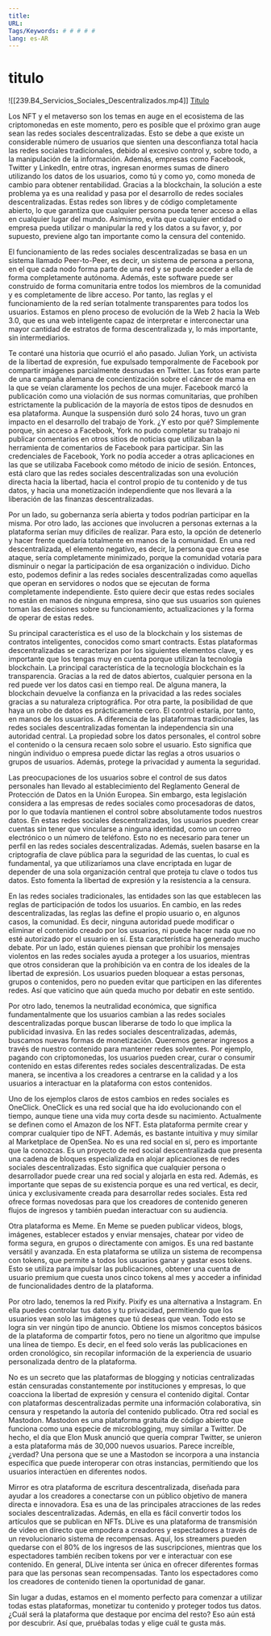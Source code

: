 ```yaml
---
title: 
URL: 
Tags/Keywords: # # # # #
lang: es-AR
---
```

# titulo
![[239.B4_Servicios_Sociales_Descentralizados.mp4]]
[Titulo](URL)

Los NFT y el metaverso son los temas en auge en el ecosistema de las criptomonedas en este momento, pero es posible que el próximo gran auge sean las redes sociales descentralizadas. Esto se debe a que existe un considerable número de usuarios que sienten una desconfianza total hacia las redes sociales tradicionales, debido al excesivo control y, sobre todo, a la manipulación de la información. Además, empresas como Facebook, Twitter y LinkedIn, entre otras, ingresan enormes sumas de dinero utilizando los datos de los usuarios, como tú y como yo, como moneda de cambio para obtener rentabilidad. Gracias a la blockchain, la solución a este problema ya es una realidad y pasa por el desarrollo de redes sociales descentralizadas. Estas redes son libres y de código completamente abierto, lo que garantiza que cualquier persona pueda tener acceso a ellas en cualquier lugar del mundo. Asimismo, evita que cualquier entidad o empresa pueda utilizar o manipular la red y los datos a su favor, y, por supuesto, previene algo tan importante como la censura del contenido.

El funcionamiento de las redes sociales descentralizadas se basa en un sistema llamado Peer-to-Peer, es decir, un sistema de persona a persona, en el que cada nodo forma parte de una red y se puede acceder a ella de forma completamente autónoma. Además, este software puede ser construido de forma comunitaria entre todos los miembros de la comunidad y es completamente de libre acceso. Por tanto, las reglas y el funcionamiento de la red serían totalmente transparentes para todos los usuarios. Estamos en pleno proceso de evolución de la Web 2 hacia la Web 3.0, que es una web inteligente capaz de interpretar e interconectar una mayor cantidad de estratos de forma descentralizada y, lo más importante, sin intermediarios.

Te contaré una historia que ocurrió el año pasado. Julian York, un activista de la libertad de expresión, fue expulsado temporalmente de Facebook por compartir imágenes parcialmente desnudas en Twitter. Las fotos eran parte de una campaña alemana de concientización sobre el cáncer de mama en la que se veían claramente los pechos de una mujer. Facebook marcó la publicación como una violación de sus normas comunitarias, que prohíben estrictamente la publicación de la mayoría de estos tipos de desnudos en esa plataforma. Aunque la suspensión duró solo 24 horas, tuvo un gran impacto en el desarrollo del trabajo de York. ¿Y esto por qué? Simplemente porque, sin acceso a Facebook, York no pudo completar su trabajo ni publicar comentarios en otros sitios de noticias que utilizaban la herramienta de comentarios de Facebook para participar. Sin las credenciales de Facebook, York no podía acceder a otras aplicaciones en las que se utilizaba Facebook como método de inicio de sesión. Entonces, está claro que las redes sociales descentralizadas son una evolución directa hacia la libertad, hacia el control propio de tu contenido y de tus datos, y hacia una monetización independiente que nos llevará a la liberación de las finanzas descentralizadas.

Por un lado, su gobernanza sería abierta y todos podrían participar en la misma. Por otro lado, las acciones que involucren a personas externas a la plataforma serían muy difíciles de realizar. Para esto, la opción de detenerlo y hacer frente quedaría totalmente en manos de la comunidad. En una red descentralizada, el elemento negativo, es decir, la persona que crea ese ataque, sería completamente minimizado, porque la comunidad votaría para disminuir o negar la participación de esa organización o individuo. Dicho esto, podemos definir a las redes sociales descentralizadas como aquellas que operan en servidores o nodos que se ejecutan de forma completamente independiente. Esto quiere decir que estas redes sociales no están en manos de ninguna empresa, sino que sus usuarios son quienes toman las decisiones sobre su funcionamiento, actualizaciones y la forma de operar de estas redes.

Su principal característica es el uso de la blockchain y los sistemas de contratos inteligentes, conocidos como smart contracts. Estas plataformas descentralizadas se caracterizan por los siguientes elementos clave, y es importante que los tengas muy en cuenta porque utilizan la tecnología blockchain. La principal característica de la tecnología blockchain es la transparencia. Gracias a la red de datos abiertos, cualquier persona en la red puede ver los datos casi en tiempo real. De alguna manera, la blockchain devuelve la confianza en la privacidad a las redes sociales gracias a su naturaleza criptográfica. Por otra parte, la posibilidad de que haya un robo de datos es prácticamente cero. El control estaría, por tanto, en manos de los usuarios. A diferencia de las plataformas tradicionales, las redes sociales descentralizadas fomentan la independencia sin una autoridad central. La propiedad sobre los datos personales, el control sobre el contenido o la censura recaen solo sobre el usuario. Esto significa que ningún individuo o empresa puede dictar las reglas a otros usuarios o grupos de usuarios. Además, protege la privacidad y aumenta la seguridad.

Las preocupaciones de los usuarios sobre el control de sus datos personales han llevado al establecimiento del Reglamento General de Protección de Datos en la Unión Europea. Sin embargo, esta legislación considera a las empresas de redes sociales como procesadoras de datos, por lo que todavía mantienen el control sobre absolutamente todos nuestros datos. En estas redes sociales descentralizadas, los usuarios pueden crear cuentas sin tener que vincularse a ninguna identidad, como un correo electrónico o un número de teléfono. Esto no es necesario para tener un perfil en las redes sociales descentralizadas. Además, suelen basarse en la criptografía de clave pública para la seguridad de las cuentas, lo cual es fundamental, ya que utilizaríamos una clave encriptada en lugar de depender de una sola organización central que proteja tu clave o todos tus datos. Esto fomenta la libertad de expresión y la resistencia a la censura.

En las redes sociales tradicionales, las entidades son las que establecen las reglas de participación de todos los usuarios. En cambio, en las redes descentralizadas, las reglas las define el propio usuario o, en algunos casos, la comunidad. Es decir, ninguna autoridad puede modificar o eliminar el contenido creado por los usuarios, ni puede hacer nada que no esté autorizado por el usuario en sí. Esta característica ha generado mucho debate. Por un lado, están quienes piensan que prohibir los mensajes violentos en las redes sociales ayuda a proteger a los usuarios, mientras que otros consideran que la prohibición va en contra de los ideales de la libertad de expresión. Los usuarios pueden bloquear a estas personas, grupos o contenidos, pero no pueden evitar que participen en las diferentes redes. Así que vaticino que aún queda mucho por debatir en este sentido.

Por otro lado, tenemos la neutralidad económica, que significa fundamentalmente que los usuarios cambian a las redes sociales descentralizadas porque buscan liberarse de todo lo que implica la publicidad invasiva. En las redes sociales descentralizadas, además, buscamos nuevas formas de monetización. Queremos generar ingresos a través de nuestro contenido para mantener redes solventes. Por ejemplo, pagando con criptomonedas, los usuarios pueden crear, curar o consumir contenido en estas diferentes redes sociales descentralizadas. De esta manera, se incentiva a los creadores a centrarse en la calidad y a los usuarios a interactuar en la plataforma con estos contenidos.

Uno de los ejemplos claros de estos cambios en redes sociales es OneClick. OneClick es una red social que ha ido evolucionando con el tiempo, aunque tiene una vida muy corta desde su nacimiento. Actualmente se definen como el Amazon de los NFT. Esta plataforma permite crear y comprar cualquier tipo de NFT. Además, es bastante intuitiva y muy similar al Marketplace de OpenSea. No es una red social en sí, pero es importante que la conozcas. Es un proyecto de red social descentralizada que presenta una cadena de bloques especializada en alojar aplicaciones de redes sociales descentralizadas. Esto significa que cualquier persona o desarrollador puede crear una red social y alojarla en esta red. Además, es importante que sepas de su existencia porque es una red vertical, es decir, única y exclusivamente creada para desarrollar redes sociales. Esta red ofrece formas novedosas para que los creadores de contenido generen flujos de ingresos y también puedan interactuar con su audiencia.

Otra plataforma es Meme. En Meme se pueden publicar videos, blogs, imágenes, establecer estados y enviar mensajes, chatear por video de forma segura, en grupos o directamente con amigos. Es una red bastante versátil y avanzada. En esta plataforma se utiliza un sistema de recompensa con tokens, que permite a todos los usuarios ganar y gastar esos tokens. Esto se utiliza para impulsar las publicaciones, obtener una cuenta de usuario premium que cuesta unos cinco tokens al mes y acceder a infinidad de funcionalidades dentro de la plataforma.

Por otro lado, tenemos la red Pixify. Pixify es una alternativa a Instagram. En ella puedes controlar tus datos y tu privacidad, permitiendo que los usuarios vean solo las imágenes que tú deseas que vean. Todo esto se logra sin ver ningún tipo de anuncio. Obtiene los mismos conceptos básicos de la plataforma de compartir fotos, pero no tiene un algoritmo que impulse una línea de tiempo. Es decir, en el feed solo verás las publicaciones en orden cronológico, sin recopilar información de la experiencia de usuario personalizada dentro de la plataforma.

No es un secreto que las plataformas de blogging y noticias centralizadas están censuradas constantemente por instituciones y empresas, lo que coacciona la libertad de expresión y censura el contenido digital. Contar con plataformas descentralizadas permite una información colaborativa, sin censura y respetando la autoría del contenido publicado. Otra red social es Mastodon. Mastodon es una plataforma gratuita de código abierto que funciona como una especie de microblogging, muy similar a Twitter. De hecho, el día que Elon Musk anunció que quería comprar Twitter, se unieron a esta plataforma más de 30,000 nuevos usuarios. Parece increíble, ¿verdad? Una persona que se une a Mastodon se incorpora a una instancia específica que puede interoperar con otras instancias, permitiendo que los usuarios interactúen en diferentes nodos.

Mirror es otra plataforma de escritura descentralizada, diseñada para ayudar a los creadores a conectarse con un público objetivo de manera directa e innovadora. Esa es una de las principales atracciones de las redes sociales descentralizadas. Además, en ella es fácil convertir todos los artículos que se publican en NFTs. DLive es una plataforma de transmisión de video en directo que empodera a creadores y espectadores a través de un revolucionario sistema de recompensas. Aquí, los streamers pueden quedarse con el 80% de los ingresos de las suscripciones, mientras que los espectadores también reciben tokens por ver e interactuar con ese contenido. En general, DLive intenta ser única en ofrecer diferentes formas para que las personas sean recompensadas. Tanto los espectadores como los creadores de contenido tienen la oportunidad de ganar.

Sin lugar a dudas, estamos en el momento perfecto para comenzar a utilizar todas estas plataformas, monetizar tu contenido y proteger todos tus datos. ¿Cuál será la plataforma que destaque por encima del resto? Eso aún está por descubrir. Así que, pruébalas todas y elige cuál te gusta más.